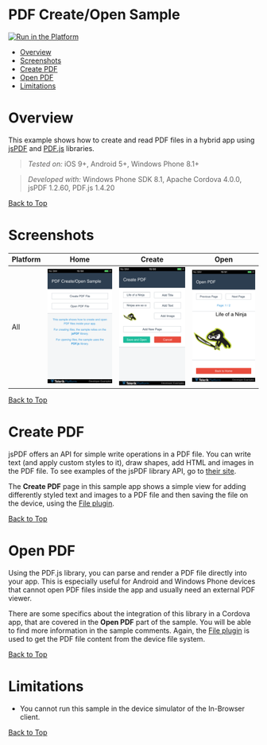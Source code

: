 PDF Create/Open Sample
===========================

<a href="https://platform.telerik.com/#appbuilder/clone/https%3A%2F%2Fgithub.com%2FPlatformSupport%2Fpdf-sample" target="_blank"><img src="http://docs.telerik.com/platform/samples/images/try-in-appbuilder.png" alt="Run in the Platform" title="Run in the Platform" /></a>  

<a id="top"></a>
* [Overview](#overview)
* [Screenshots](#screenshots)
* [Create PDF](#create-pdf)
* [Open PDF](#open-pdf)
* [Limitations](#limitations)

# Overview

This example shows how to create and read PDF files in a hybrid app using [jsPDF](https://parall.ax/products/jspdf/doc/symbols/jsPDF.html) and [PDF.js](https://mozilla.github.io/pdf.js/) libraries.

> *Tested on:* iOS 9+, Android 5+, Windows Phone 8.1+

> *Developed with:* Windows Phone SDK 8.1, Apache Cordova 4.0.0, jsPDF 1.2.60, PDF.js 1.4.20

[Back to Top](#top)

# Screenshots

Platform | Home | Create | Open 
---|---|---|---
All | ![](https://raw.githubusercontent.com/PlatformSupport/pdf-sample/master/screenshots/home.png)| ![](https://raw.githubusercontent.com/PlatformSupport/pdf-sample/master/screenshots/create.png) | ![](https://raw.githubusercontent.com/PlatformSupport/pdf-sample/master/screenshots/open.png)

[Back to Top](#top)

# Create PDF

jsPDF offers an API for simple write operations in a PDF file. You can write text (and apply custom styles to it), draw shapes, add HTML and images in the PDF file. To see examples of the jsPDF library API, go to [their site](https://parall.ax/products/jspdf/doc/symbols/jsPDF.html).

The **Create PDF** page in this sample app shows a simple view for adding differently styled text and images to a PDF file and then saving the file on the device, using the [File plugin](https://github.com/apache/cordova-plugin-file).

[Back to Top](#top)

# Open PDF

Using the PDF.js library, you can parse and render a PDF file directly into your app. This is especially useful for Android and Windows Phone devices that cannot open PDF files inside the app and usually need an external PDF viewer.

There are some specifics about the integration of this library in a Cordova app, that are covered in the **Open PDF** part of the sample. You will be able to find more information in the sample comments. Again, the [File plugin](https://github.com/apache/cordova-plugin-file) is used to get the PDF file content from the device file system.


[Back to Top](#top)


# Limitations

* You cannot run this sample in the device simulator of the In-Browser client.

[Back to Top](#top)